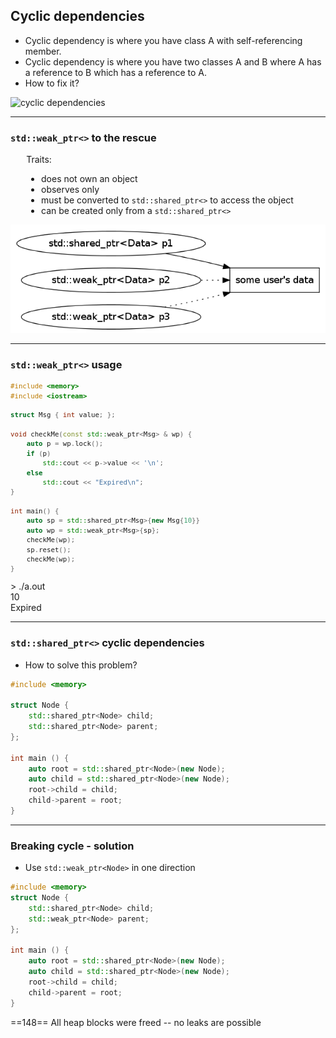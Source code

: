 ﻿## Cyclic dependencies

* <!-- .element: class="fragment fade-in" --> Cyclic dependency is where you have class A with self-referencing member.
* <!-- .element: class="fragment fade-in" --> Cyclic dependency is where you have two classes A and B where A has a reference to B which has a reference to A.
* <!-- .element: class="fragment fade-in" --> How to fix it?

<img data-src="img/cyclic.png" src="img/cyclic.png" alt="cyclic dependencies" class="plain">

___

### `std::weak_ptr<>` to the rescue

<div style="width: 90%; margin: 0 auto">

Traits:

* <!-- .element: class="fragment fade-in" --> does not own an object
* <!-- .element: class="fragment fade-in" --> observes only
* <!-- .element: class="fragment fade-in" --> must be converted to <code>std::shared_ptr<></code> to access the object
* <!-- .element: class="fragment fade-in" --> can be created only from a <code>std::shared_ptr<></code>

</div>

<div>
    <img src="img/weakptr.png" data-src="img/weakptr.png" alt="weak pointers" class="plain">
</div>

___

### `std::weak_ptr<>` usage

<div class="multicolumn" style="position: relative">
<div class="col" style="font-size: 90%; width: 60%; flex: none">

```cpp
#include <memory>
#include <iostream>

struct Msg { int value; };

void checkMe(const std::weak_ptr<Msg> & wp) {
    auto p = wp.lock();
    if (p)
        std::cout << p->value << '\n';
    else
        std::cout << "Expired\n";
}

int main() {
    auto sp = std::shared_ptr<Msg>{new Msg{10}};
    auto wp = std::weak_ptr<Msg>{sp};
    checkMe(wp);
    sp.reset();
    checkMe(wp);
}
```

</div>

<div class="col" style="width: 30%">
    <div class="box" style="top: 35%; left: 75%">
        > ./a.out</br>
        10</br>
        Expired
    </div>
</div>
</div>

___

### `std::shared_ptr<>` cyclic dependencies

* How to solve this problem?

```cpp
#include <memory>

struct Node {
    std::shared_ptr<Node> child;
    std::shared_ptr<Node> parent;
};

int main () {
    auto root = std::shared_ptr<Node>(new Node);
    auto child = std::shared_ptr<Node>(new Node);
    root->child = child;
    child->parent = root;
}
```

___

### Breaking cycle - solution

* Use `std::weak_ptr<Node>` in one direction

```cpp
#include <memory>
struct Node {
    std::shared_ptr<Node> child;
    std::weak_ptr<Node> parent;
};

int main () {
    auto root = std::shared_ptr<Node>(new Node);
    auto child = std::shared_ptr<Node>(new Node);
    root->child = child;
    child->parent = root;
}
```
<!-- .element: class="fragment fade-in" -->

<div class="fragment fade-in">
<div class="box" style="left: 20%;">
==148== All heap blocks were freed -- no leaks are possible
</div>
</div>
